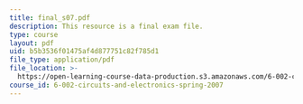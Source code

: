 ```yaml
---
title: final_s07.pdf
description: This resource is a final exam file.
type: course
layout: pdf
uid: b5b3536f01475af4d877751c82f785d1
file_type: application/pdf
file_location: >-
  https://open-learning-course-data-production.s3.amazonaws.com/6-002-circuits-and-electronics-spring-2007/b5b3536f01475af4d877751c82f785d1_final_s07.pdf
course_id: 6-002-circuits-and-electronics-spring-2007
---
```

